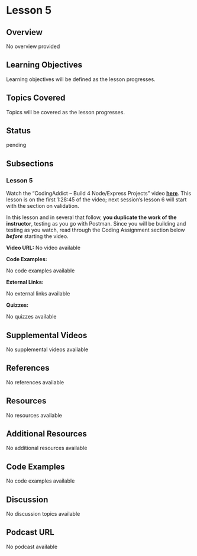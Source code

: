 # Lesson 5

## Overview

No overview provided

## Learning Objectives

Learning objectives will be defined as the lesson progresses.

## Topics Covered

Topics will be covered as the lesson progresses.

## Status

pending





## Subsections

### Lesson 5

Watch the “CodingAddict – Build 4 Node/Express Projects” video **[here](https://www.youtube.com/watch?v=rltfdjcXjmk)**. This lesson is on the first 1:28:45 of the video; next session’s lesson 6 will start with the section on validation.

In this lesson and in several that follow, **you duplicate the work of the instructor**, testing as you go with Postman. Since you will be building and testing as you watch, read through the Coding Assignment section below _**before**_ starting the video.

**Video URL:** No video available

**Code Examples:**

No code examples available

**External Links:**

No external links available

**Quizzes:**

No quizzes available

## Supplemental Videos

No supplemental videos available

## References

No references available

## Resources

No resources available

## Additional Resources

No additional resources available

## Code Examples

No code examples available

## Discussion

No discussion topics available

## Podcast URL

No podcast available